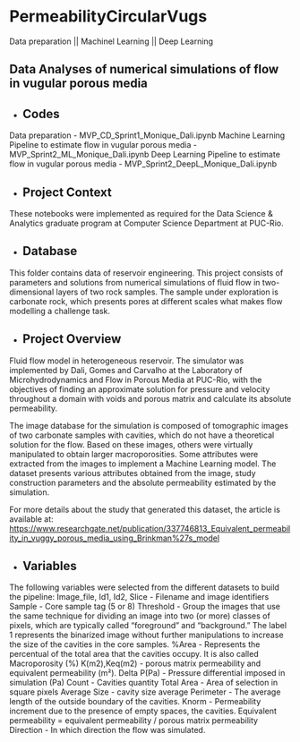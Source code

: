 # PermeabilityCircularVugs
Data preparation || Machinel Learning || Deep Learning

## Data Analyses of numerical simulations of flow in vugular porous media

- ## Codes
Data preparation - MVP_CD_Sprint1_Monique_Dali.ipynb
Machine Learning Pipeline to estimate flow in vugular porous media - MVP_Sprint2_ML_Monique_Dali.ipynb
Deep Learning Pipeline to estimate flow in vugular porous media - MVP_Sprint2_DeepL_Monique_Dali.ipynb

- ## Project Context
These notebooks were implemented as required for the Data Science & Analytics graduate program at Computer Science Department at PUC-Rio.

- ## Database
This folder contains data of reservoir engineering. This project consists of parameters and solutions from numerical simulations of fluid flow in two-dimensional layers of two rock samples. The sample under exploration is carbonate rock, which presents pores at different scales what makes flow modelling a challenge task.

- ## Project Overview

Fluid flow model in heterogeneous reservoir. The simulator was implemented by Dali, Gomes and Carvalho at the Laboratory of Microhydrodynamics and Flow in Porous Media at PUC-Rio, with the objectives of finding an approximate solution for pressure and velocity throughout a domain with voids and porous matrix and calculate its absolute permeability. 

The image database for the simulation is composed of tomographic images of two carbonate samples with cavities, which do not have a theoretical solution for the flow. Based on these images, others were virtually manipulated to obtain larger macroporosities. Some attributes were extracted from the images to implement a Machine Learning model. The dataset presents various attributes obtained from the image, study construction parameters and the absolute permeability estimated by the simulation. 

For more details about the study that generated this dataset, the article is available at: https://www.researchgate.net/publication/337746813_Equivalent_permeability_in_vuggy_porous_media_using_Brinkman%27s_model

- ## Variables

The following variables were selected from the different datasets to build the pipeline:
Image_file, Id1, Id2, Slice - Filename and image identifiers
Sample - Core sample tag (5 or 8)
Threshold - Group the images that use the same technique for dividing an image into two (or more) classes of pixels, which are typically called “foreground” and “background.” The label 1 represents the binarized image without further manipulations to increase the size of the cavities in the core samples.
%Area - Represents the percentual of the total area that the cavities occupy. It is also called Macroporosity (%)
K(m2),Keq(m2) - porous matrix permeability and equivalent permeability (m²). 
Delta P(Pa) - Pressure differential imposed in simulation (Pa)
Count - Cavities quantity
Total Area - Area of selection in square pixels
Average Size - cavity size average
Perimeter - The average length of the outside boundary of the cavities.
Knorm - Permeability increment due to the presence of empty spaces, the cavities. Equivalent permeability = equivalent permeability / porous matrix permeability
Direction - In which direction the flow was simulated.
